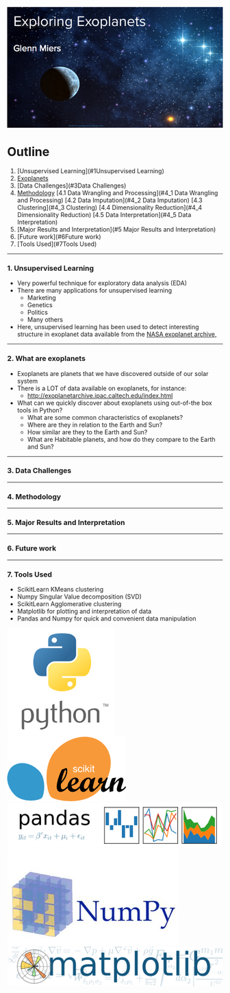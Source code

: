 <img src="images/opening-background.png" alt="alt text" align="middle">

# Outline
1. [Unsupervised Learning](#1Unsupervised Learning)
2. [Exoplanets](#2Exoplanets)
3. [Data Challenges](#3Data Challenges)
4. [Methodology](#4Methodology)
    [4.1 Data Wrangling and Processing](#4_1 Data Wrangling and Processing)
    [4.2 Data Imputation](#4_2 Data Imputation)
    [4.3 Clustering](#4_3 Clustering)
    [4.4 Dimensionality Reduction](#4_4 Dimensionality Reduction)
    [4.5 Data Interpretation](#4_5 Data Interpretation)
5. [Major Results and Interpretation](#5 Major Results and Interpretation)
6. [Future work](#6Future work)
7. [Tools Used](#7Tools Used)

<hr>

### 1. <a id="1Unsupervised Learning">Unsupervised Learning</a>
* Very powerful technique for exploratory data analysis (EDA)
* There are many applications for unsupervised learning
    * Marketing
    * Genetics
    * Politics
    * Many others
* Here, unsupervised learning has been used to detect interesting structure in exoplanet data available from the <a href="http://exoplanetarchive.ipac.caltech.edu/">NASA exoplanet archive,</a>

<hr>

### 2. <a id="2Exoplanets">What are exoplanets</a>
* Exoplanets are planets that we have discovered outside of our solar system
* There is a LOT of data available on exoplanets, for instance:
  * http://exoplanetarchive.ipac.caltech.edu/index.html
 * What can we quickly discover about exoplanets using out-of-the box tools in Python?
    * What are some common characteristics of exoplanets?
    * Where are they in relation to the Earth and Sun?
    * How similar are they to the Earth and Sun?
    * What are Habitable planets, and how do they compare to the Earth and Sun?

<hr>

### 3. <a id="3Data Challenges">Data Challenges</a>

<hr>

### 4. <a id="4Methodology">Methodology</a>

<hr>

### 5. <a id="5Major Results and Interpretation">Major Results and Interpretation</a>

<hr>

### 6. <a id="6Future work">Future work</a>

<hr>

### 7. <a id="7Tools Used">Tools Used</a>
* ScikitLearn KMeans clustering
* Numpy Singular Value decomposition (SVD)
* ScikitLearn Agglomerative clustering
* Matplotlib for plotting and interpretation of data
* Pandas and Numpy for quick and convenient data manipulation



![python logo](images/python-logo.png) ![skl_logo](images/skl_logo.png) ![pandas_logo](images/pandas_logo.png)
![numpy_logo](images/numpy_logo.jpg) ![matplotlib_logo](images/matplotlib_logo.png)
